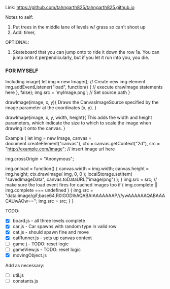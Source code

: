 Link: https://github.com/tahngarth825/tahngarth825.github.io

Notes to self:
1. Put trees in the middle lane of
  levels w/ grass so can't shoot up
2. Add: timer,

OPTIONAL:
1. Skateboard that you can jump onto to ride it down the row
1a. You can jump onto it perpendicularly, but if you let it run into you, you die.

### FOR MYSELF
Including image{
  let img = new Image();   // Create new img element
  img.addEventListener("load", function() {
    // execute drawImage statements here
    }, false);
    img.src = 'myImage.png'; // Set source path
}

drawImage(image, x, y){
  Draws the CanvasImageSource specified by the image parameter at the coordinates (x, y).
}

drawImage(image, x, y, width, height){
  This adds the width and height parameters, which indicate the size to which to scale the image when drawing it onto the canvas.
}

Example {
  let img = new Image,
    canvas = document.createElement("canvas"),
    ctx = canvas.getContext("2d"),
    src = "http://example.com/image"; // insert image url here

  img.crossOrigin = "Anonymous";

  img.onload = function() {
      canvas.width = img.width;
      canvas.height = img.height;
      ctx.drawImage( img, 0, 0 );
      localStorage.setItem( "savedImageData", canvas.toDataURL("image/png") );
  }
  img.src = src;
  // make sure the load event fires for cached images too
  if ( img.complete || img.complete === undefined ) {
      img.src = "data:image/gif;base64,R0lGODlhAQABAIAAAAAAAP///ywAAAAAAQABAAACAUwAOw==";
      img.src = src;
  }
}


TODO:
-[X] board.js - all three levels complete
-[X] car.js - Car spawns with random type in valid row
-[X] cat.js - should spawn fine and move
-[X] catRunner.js - sets up canvas context
-[ ] game.j - TODO: reset logic
-[ ] gameView.js - TODO: reset logic
-[X] movingObject.js

Add as necessary:
-[ ] util.js
-[ ] constants.js
